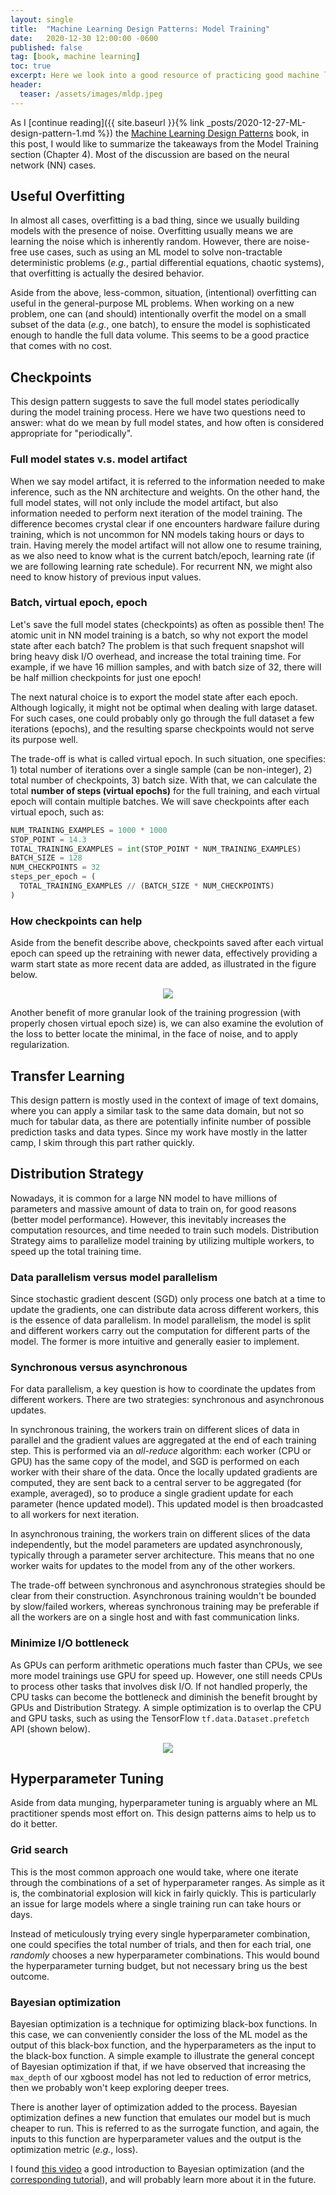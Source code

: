 ```yaml
---
layout: single
title:  "Machine Learning Design Patterns: Model Training"
date:   2020-12-30 12:00:00 -0600
published: false
tag: [book, machine learning]
toc: true
excerpt: Here we look into a good resource of practicing good machine learning design patterns.
header:
  teaser: /assets/images/mldp.jpeg
---
```

As I [continue reading]({{ site.baseurl }}{% link _posts/2020-12-27-ML-design-pattern-1.md %}) the [Machine Learning Design Patterns](https://learning.oreilly.com/library/view/machine-learning-design/9781098115777/) book, in this post, I would like to summarize the takeaways from the Model Training section (Chapter 4). Most of the discussion are based on the neural network (NN) cases.

## Useful Overfitting

In almost all cases, overfitting is a bad thing, since we usually building models with the presence of noise. Overfitting usually means we are learning the noise which is inherently random. However, there are noise-free use cases, such as using an ML model to solve non-tractable deterministic problems (*e.g.*, partial differential equations, chaotic systems), that overfitting is actually the desired behavior.

Aside from the above, less-common, situation, (intentional) overfitting can useful in the general-purpose ML problems. When working on a new problem, one can (and should) intentionally overfit the model on a small subset of the data (*e.g.*, one batch), to ensure the model is sophisticated enough to handle the full data volume. This seems to be a good practice that comes with no cost.

## Checkpoints

This design pattern suggests to save the full model states periodically during the model training process. Here we have two questions need to answer: what do we mean by full model states, and how often is considered appropriate for "periodically".

### Full model states v.s. model artifact
When we say model artifact, it is referred to the information needed to make inference, such as the NN architecture and weights. On the other hand, the full model states, will not only include the model artifact, but also information needed to perform next iteration of the model training. The difference becomes crystal clear if one encounters hardware failure during training, which is not uncommon for NN models taking hours or days to train. Having merely the model artifact will not allow one to resume training, as we also need to know what is the current batch/epoch, learning rate (if we are following learning rate schedule). For recurrent NN, we might also need to know history of previous input values.

### Batch, virtual epoch, epoch
Let's save the full model states (checkpoints) as often as possible then! The atomic unit in NN model training is a batch, so why not export the model state after each batch? The problem is that such frequent snapshot will bring heavy disk I/O overhead, and increase the total training time. For example, if we have 16 million samples, and with batch size of 32, there will be half million checkpoints for just one epoch!

The next natural choice is to export the model state after each epoch. Although logically, it might not be optimal when dealing with large dataset. For such cases, one could probably only go through the full dataset a few iterations (epochs), and the resulting sparse checkpoints would not serve its purpose well.

The trade-off is what is called virtual epoch. In such situation, one specifies: 1) total number of iterations over a single sample (can be non-integer), 2) total number of checkpoints, 3) batch size. With that, we can calculate the total **number of steps (virtual epochs)** for the full training, and each virtual epoch will contain multiple batches. We will save checkpoints after each virtual epoch, such as:

~~~py
NUM_TRAINING_EXAMPLES = 1000 * 1000
STOP_POINT = 14.3
TOTAL_TRAINING_EXAMPLES = int(STOP_POINT * NUM_TRAINING_EXAMPLES)
BATCH_SIZE = 128
NUM_CHECKPOINTS = 32
steps_per_epoch = (
  TOTAL_TRAINING_EXAMPLES // (BATCH_SIZE * NUM_CHECKPOINTS)
)
~~~

### How checkpoints can help
Aside from the benefit describe above, checkpoints saved after each virtual epoch can speed up the retraining with newer data, effectively providing a warm start state as more recent data are added, as illustrated in the figure below.

<figure>
<center>
<a href="/assets/images/mldp_0411.png"><img src="/assets/images/mldp_0411.png"></a>
</center>
</figure>

Another benefit of more granular look of the training progression (with properly chosen virtual epoch size) is, we can also examine the evolution of the loss to better locate the minimal, in the face of noise, and to apply regularization.


## Transfer Learning
This design pattern is mostly used in the context of image of text domains, where you can apply a similar task to the same data domain, but not so much for tabular data, as there are potentially infinite number of possible prediction tasks and data types. Since my work have mostly in the latter camp, I skim through this part rather quickly.

## Distribution Strategy

Nowadays, it is common for a large NN model to have millions of parameters and massive amount of data to train on, for good reasons (better model performance). However, this inevitably increases the computation resources, and time needed to train such models. Distribution Strategy aims to parallelize model training by utilizing multiple workers, to speed up the total training time.

### Data parallelism versus model parallelism
Since stochastic gradient descent (SGD) only process one batch at a time to update the gradients, one can distribute data across different workers, this is the essence of data parallelism. In model parallelism, the model is split and different workers carry out the computation for different parts of the model. The former is more intuitive and generally easier to implement.

### Synchronous versus asynchronous
For data parallelism, a key question is how to coordinate the updates from different workers. There are two strategies: synchronous and asynchronous updates.

In synchronous training, the workers train on different slices of data in parallel and the gradient values are aggregated at the end of each training step. This is performed via an *all-reduce* algorithm: each worker (CPU or GPU) has the same copy of the model, and SGD is performed on each worker with their share of the data. Once the locally updated gradients are computed, they are sent back to a central server to be aggregated (for example, averaged), so to produce a single gradient update for each parameter (hence updated model). This updated model is then broadcasted to all workers for next iteration.

In asynchronous training, the workers train on different slices of the data independently, but the model parameters are updated asynchronously, typically through a parameter server architecture. This means that no one worker waits for updates to the model from any of the other workers.

The trade-off between synchronous and asynchronous strategies should be clear from their construction. Asynchronous training wouldn't be bounded by slow/failed workers, whereas synchronous training may be preferable if all the workers are on a single host and with fast communication links.

### Minimize I/O bottleneck
As GPUs can perform arithmetic operations much faster than CPUs, we see more model trainings use GPU for speed up. However, one still needs CPUs to process other tasks that involves disk I/O. If not handled properly, the CPU tasks can become the bottleneck and diminish the benefit brought by GPUs and Distribution Strategy. A simple optimization is to overlap the CPU and GPU tasks, such as using the TensorFlow `tf.data.Dataset.prefetch` API (shown below).
<figure>
<center>
<a href="/assets/images/mldp_0422.png"><img src="/assets/images/mldp_0422.png"></a>
</center>
</figure>

## Hyperparameter Tuning

Aside from data munging, hyperparameter tuning is arguably where an ML practitioner spends most effort on. This design patterns aims to help us to do it better.

### Grid search
This is the most common approach one would take, where one iterate through the combinations of a set of hyperparameter ranges. As simple as it is, the combinatorial explosion will kick in fairly quickly. This is particularly an issue for large models where a single training run can take hours or days.

Instead of meticulously trying every single hyperparameter combination, one could specifies the total number of trials, and then for each trial, one *randomly* chooses a new hyperparameter combinations. This would bound the hyperparameter turning budget, but not necessary bring us the best outcome.

### Bayesian optimization
Bayesian optimization is a technique for optimizing black-box functions. In this case, we can conveniently consider the loss of the ML model as the output of this black-box function, and the hyperparameters as the input to the black-box function. A simple example to illustrate the general concept of Bayesian optimization if that, if we have observed that increasing the `max_depth` of our xgboost model has not led to reduction of error metrics, then we probably won't keep exploring deeper trees.

There is another layer of optimization added to the process. Bayesian optimization defines a new function that emulates our model but is much cheaper to run. This is referred to as the surrogate function, and again, the inputs to this function are hyperparameter values and the output is the optimization metric (*e.g.*, loss).

I found [this video](https://www.youtube.com/watch?v=c4KKvyWW_Xk) a good introduction to Bayesian optimization (and the [corresponding tutorial](https://arxiv.org/pdf/1807.02811.pdf)), and will probably learn more about it in the future.
